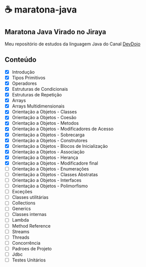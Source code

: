 # ☕ maratona-java

## Maratona Java Virado no Jiraya
Meu repositório de estudos da linguagem Java do Canal [DevDojo](https://www.youtube.com/playlist?list=PL62G310vn6nFIsOCC0H-C2infYgwm8SWW)

## Conteúdo
- [x] Introdução
- [x] Tipos Primitivos
- [x] Operadores
- [x] Estruturas de Condicionais
- [x] Estruturas de Repetição
- [x] Arrays
- [x] Arrays Multidimensionais
- [x] Orientação a Objetos - Classes
- [x] Orientação a Objetos - Coesão
- [x] Orientação a Objetos - Metodos
- [x] Orientação a Objetos - Modificadores de Acesso
- [x] Orientação a Objetos - Sobrecarga
- [x] Orientação a Objetos - Construtores
- [x] Orientação a Objetos - Blocos de Inicialização
- [x] Orientação a Objetos - Associação
- [x] Orientação a Objetos - Herança
- [x] Orientação a Objetos - Modificadore final
- [ ] Orientação a Objetos - Enumerações
- [ ] Orientação a Objetos - Classes Abstratas
- [ ] Orientação a Objetos - Interfaces
- [ ] Orientação a Objetos - Polimorfismo
- [ ] Exceções
- [ ] Classes utilitárias
- [ ] Collections
- [ ] Generics
- [ ] Classes internas
- [ ] Lambda
- [ ] Method Reference
- [ ] Streams
- [ ] Threads
- [ ] Concorrência
- [ ] Padroes de Projeto
- [ ] Jdbc
- [ ] Testes Unitários